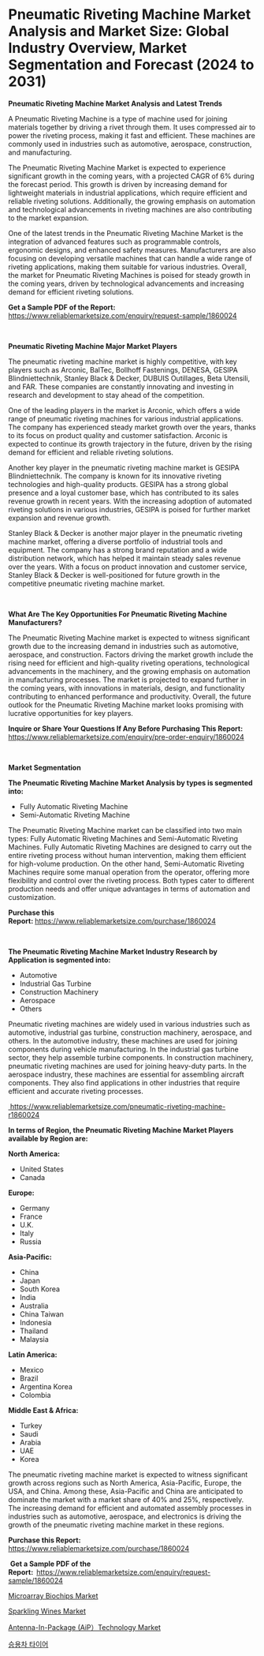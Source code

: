 <p><h1>Pneumatic Riveting Machine Market Analysis and Market Size: Global Industry Overview, Market Segmentation and Forecast (2024 to 2031)</h1></p><p><strong>Pneumatic Riveting Machine Market Analysis and Latest Trends</strong></p>
<p><p>A Pneumatic Riveting Machine is a type of machine used for joining materials together by driving a rivet through them. It uses compressed air to power the riveting process, making it fast and efficient. These machines are commonly used in industries such as automotive, aerospace, construction, and manufacturing.</p><p>The Pneumatic Riveting Machine Market is expected to experience significant growth in the coming years, with a projected CAGR of 6% during the forecast period. This growth is driven by increasing demand for lightweight materials in industrial applications, which require efficient and reliable riveting solutions. Additionally, the growing emphasis on automation and technological advancements in riveting machines are also contributing to the market expansion.</p><p>One of the latest trends in the Pneumatic Riveting Machine Market is the integration of advanced features such as programmable controls, ergonomic designs, and enhanced safety measures. Manufacturers are also focusing on developing versatile machines that can handle a wide range of riveting applications, making them suitable for various industries. Overall, the market for Pneumatic Riveting Machines is poised for steady growth in the coming years, driven by technological advancements and increasing demand for efficient riveting solutions.</p></p>
<p><strong>Get a Sample PDF of the Report:&nbsp;</strong> <a href="https://www.reliablemarketsize.com/enquiry/request-sample/1860024">https://www.reliablemarketsize.com/enquiry/request-sample/1860024</a></p>
<p>&nbsp;</p>
<p><strong>Pneumatic Riveting Machine Major Market Players</strong></p>
<p><p>The pneumatic riveting machine market is highly competitive, with key players such as Arconic, BalTec, Bollhoff Fastenings, DENESA, GESIPA Blindniettechnik, Stanley Black & Decker, DUBUIS Outillages, Beta Utensili, and FAR. These companies are constantly innovating and investing in research and development to stay ahead of the competition.</p><p>One of the leading players in the market is Arconic, which offers a wide range of pneumatic riveting machines for various industrial applications. The company has experienced steady market growth over the years, thanks to its focus on product quality and customer satisfaction. Arconic is expected to continue its growth trajectory in the future, driven by the rising demand for efficient and reliable riveting solutions.</p><p>Another key player in the pneumatic riveting machine market is GESIPA Blindniettechnik. The company is known for its innovative riveting technologies and high-quality products. GESIPA has a strong global presence and a loyal customer base, which has contributed to its sales revenue growth in recent years. With the increasing adoption of automated riveting solutions in various industries, GESIPA is poised for further market expansion and revenue growth.</p><p>Stanley Black & Decker is another major player in the pneumatic riveting machine market, offering a diverse portfolio of industrial tools and equipment. The company has a strong brand reputation and a wide distribution network, which has helped it maintain steady sales revenue over the years. With a focus on product innovation and customer service, Stanley Black & Decker is well-positioned for future growth in the competitive pneumatic riveting machine market.</p></p>
<p>&nbsp;</p>
<p><strong>What Are The Key Opportunities For Pneumatic Riveting Machine Manufacturers?</strong></p>
<p><p>The Pneumatic Riveting Machine market is expected to witness significant growth due to the increasing demand in industries such as automotive, aerospace, and construction. Factors driving the market growth include the rising need for efficient and high-quality riveting operations, technological advancements in the machinery, and the growing emphasis on automation in manufacturing processes. The market is projected to expand further in the coming years, with innovations in materials, design, and functionality contributing to enhanced performance and productivity. Overall, the future outlook for the Pneumatic Riveting Machine market looks promising with lucrative opportunities for key players.</p></p>
<p><strong>Inquire or Share Your Questions If Any Before Purchasing This Report:</strong> <a href="https://www.reliablemarketsize.com/enquiry/pre-order-enquiry/1860024">https://www.reliablemarketsize.com/enquiry/pre-order-enquiry/1860024</a></p>
<p>&nbsp;</p>
<p><strong>Market Segmentation</strong></p>
<p><strong>The Pneumatic Riveting Machine Market Analysis by types is segmented into:</strong></p>
<p><ul><li>Fully Automatic Riveting Machine</li><li>Semi-Automatic Riveting Machine</li></ul></p>
<p><p>The Pneumatic Riveting Machine market can be classified into two main types: Fully Automatic Riveting Machines and Semi-Automatic Riveting Machines. Fully Automatic Riveting Machines are designed to carry out the entire riveting process without human intervention, making them efficient for high-volume production. On the other hand, Semi-Automatic Riveting Machines require some manual operation from the operator, offering more flexibility and control over the riveting process. Both types cater to different production needs and offer unique advantages in terms of automation and customization.</p></p>
<p><strong>Purchase this Report:&nbsp;</strong><a href="https://www.reliablemarketsize.com/purchase/1860024">https://www.reliablemarketsize.com/purchase/1860024</a></p>
<p>&nbsp;</p>
<p><strong>The Pneumatic Riveting Machine Market Industry Research by Application is segmented into:</strong></p>
<p><ul><li>Automotive</li><li>Industrial Gas Turbine</li><li>Construction Machinery</li><li>Aerospace</li><li>Others</li></ul></p>
<p><p>Pneumatic riveting machines are widely used in various industries such as automotive, industrial gas turbine, construction machinery, aerospace, and others. In the automotive industry, these machines are used for joining components during vehicle manufacturing. In the industrial gas turbine sector, they help assemble turbine components. In construction machinery, pneumatic riveting machines are used for joining heavy-duty parts. In the aerospace industry, these machines are essential for assembling aircraft components. They also find applications in other industries that require efficient and accurate riveting processes.</p></p>
<p><a href="https://www.reliablemarketsize.com/pneumatic-riveting-machine-r1860024">&nbsp;https://www.reliablemarketsize.com/pneumatic-riveting-machine-r1860024</a></p>
<p><strong>In terms of Region, the Pneumatic Riveting Machine Market Players available by Region are:</strong></p>
<p>
    <p> <strong> North America: </strong>
        <ul>
            <li>United States</li>
            <li>Canada</li>
        </ul>
        </p> 
    <p> <strong> Europe: </strong>
        <ul>
            <li>Germany</li>
            <li>France</li>
            <li>U.K.</li>
            <li>Italy</li>
            <li>Russia</li>
        </ul>
        </p> 
    <p> <strong> Asia-Pacific: </strong>
        <ul>
            <li>China</li>
            <li>Japan</li>
            <li>South Korea</li>
            <li>India</li>
            <li>Australia</li>
            <li>China Taiwan</li>
            <li>Indonesia</li>
            <li>Thailand</li>
            <li>Malaysia</li>
        </ul>
        </p> 
    <p> <strong> Latin America: </strong>
        <ul>
            <li>Mexico</li>
            <li>Brazil</li>
            <li>Argentina Korea</li>
            <li>Colombia</li>
        </ul>
        </p> 
    <p> <strong> Middle East & Africa: </strong>
        <ul>
            <li>Turkey</li>
            <li>Saudi</li>
            <li>Arabia</li>
            <li>UAE</li>
            <li>Korea</li>
        </ul>
    </p>
    </p>
<p><p>The pneumatic riveting machine market is expected to witness significant growth across regions such as North America, Asia-Pacific, Europe, the USA, and China. Among these, Asia-Pacific and China are anticipated to dominate the market with a market share of 40% and 25%, respectively. The increasing demand for efficient and automated assembly processes in industries such as automotive, aerospace, and electronics is driving the growth of the pneumatic riveting machine market in these regions.</p></p>
<p><strong>Purchase this Report: </strong><a href="https://www.reliablemarketsize.com/purchase/1860024">https://www.reliablemarketsize.com/purchase/1860024</a></p>
<p>&nbsp;<strong>Get a Sample PDF of the Report:&nbsp;&nbsp;</strong><a href="https://www.reliablemarketsize.com/enquiry/request-sample/1860024">https://www.reliablemarketsize.com/enquiry/request-sample/1860024</a></p>
<p><strong></strong></p>
<p><p><a href="https://issuu.com/reportprime-2/docs/microarray-biochips-market-size-2030.pptx">Microarray Biochips Market</a></p><p><a href="https://github.com/Gilanghao0/Market-Research-Report-List-1/blob/main/sparkling-wines-market.md">Sparkling Wines Market</a></p><p><a href="https://medium.com/@fosterfahey1016/global-antenna-in-package-aip-technology-market-size-is-expected-to-experience-a-cagr-of-14-4-5fb7de4fe9f9">Antenna-In-Package (AiP）Technology Market</a></p><p><a href="https://github.com/KellyLyncyh543964/Market-Research-Report-List-3/blob/main/928838047957.md">승용차 타이어</a></p></p>
